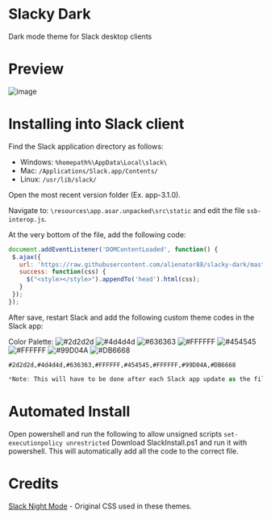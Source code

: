 # Slacky Dark
Dark mode theme for Slack desktop clients

# Preview
![image](https://user-images.githubusercontent.com/6263626/42593334-5e385dfc-8509-11e8-810c-3aef29d02e0c.jpg)

# Installing into Slack client
Find the Slack application directory as follows:
* Windows: `%homepath%\AppData\Local\slack\`
* Mac: `/Applications/Slack.app/Contents/`
* Linux: `/usr/lib/slack/`

Open the most recent version folder (Ex. app-3.1.0).

Navigate to: `\resources\app.asar.unpacked\src\static` and edit the file `ssb-interop.js`.

At the very bottom of the file, add the following code:

```javascript
document.addEventListener('DOMContentLoaded', function() {
 $.ajax({
   url: 'https://raw.githubusercontent.com/alienator88/slacky-dark/master/dark.css',
   success: function(css) {
     $("<style></style>").appendTo('head').html(css);
   }
 });
});
```
After save, restart Slack and add the following custom theme codes in the Slack app: 

Color Palette: 
![#2d2d2d](https://placehold.it/15/2d2d2d/000000?text=+)
![#4d4d4d](https://placehold.it/15/4d4d4d/000000?text=+)
![#636363](https://placehold.it/15/636363/000000?text=+)
![#FFFFFF](https://placehold.it/15/FFFFFF/000000?text=+)
![#454545](https://placehold.it/15/454545/000000?text=+)
![#FFFFFF](https://placehold.it/15/FFFFFF/000000?text=+)
![#99D04A](https://placehold.it/15/99D04A/000000?text=+)
![#DB6668](https://placehold.it/15/DB6668/000000?text=+)
```
#2d2d2d,#4d4d4d,#636363,#FFFFFF,#454545,#FFFFFF,#99D04A,#DB6668
```

```javascript
*Note: This will have to be done after each Slack app update as the file is overwritten.*
```

# Automated Install

Open powershell and run the following to allow unsigned scripts `set-executionpolicy unrestricted`
Download SlackInstall.ps1 and run it with powershell. This will automatically add all the code to the correct file.

# Credits
[Slack Night Mode](https://github.com/laCour/slack-night-mode) - Original CSS used in these themes.




